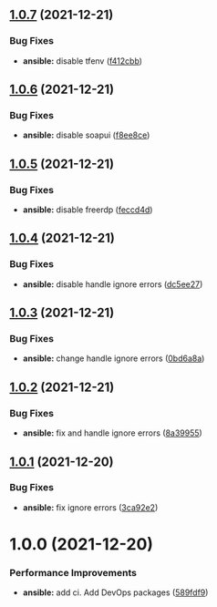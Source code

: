 ## [1.0.7](https://github.com/hackwish/ansible-common-mac-devops-desktop/compare/v1.0.6...v1.0.7) (2021-12-21)


### Bug Fixes

* **ansible:** disable tfenv ([f412cbb](https://github.com/hackwish/ansible-common-mac-devops-desktop/commit/f412cbbc3c18edbce4701030545aaf4884eac538))

## [1.0.6](https://github.com/hackwish/ansible-common-mac-devops-desktop/compare/v1.0.5...v1.0.6) (2021-12-21)


### Bug Fixes

* **ansible:** disable soapui ([f8ee8ce](https://github.com/hackwish/ansible-common-mac-devops-desktop/commit/f8ee8cef4d91938401859b40df8f014827ffca25))

## [1.0.5](https://github.com/hackwish/ansible-common-mac-devops-desktop/compare/v1.0.4...v1.0.5) (2021-12-21)


### Bug Fixes

* **ansible:** disable freerdp ([feccd4d](https://github.com/hackwish/ansible-common-mac-devops-desktop/commit/feccd4d6262e4688a7c98667e5ca53f4b2563f83))

## [1.0.4](https://github.com/hackwish/ansible-common-mac-devops-desktop/compare/v1.0.3...v1.0.4) (2021-12-21)


### Bug Fixes

* **ansible:** disable handle ignore errors ([dc5ee27](https://github.com/hackwish/ansible-common-mac-devops-desktop/commit/dc5ee277a222fc47e0f5c2b12dce8fc8d7ef5373))

## [1.0.3](https://github.com/hackwish/ansible-common-mac-devops-desktop/compare/v1.0.2...v1.0.3) (2021-12-21)


### Bug Fixes

* **ansible:** change handle ignore errors ([0bd6a8a](https://github.com/hackwish/ansible-common-mac-devops-desktop/commit/0bd6a8aa03823dc184db5e4729e6c99d2b865b90))

## [1.0.2](https://github.com/hackwish/ansible-common-mac-devops-desktop/compare/v1.0.1...v1.0.2) (2021-12-21)


### Bug Fixes

* **ansible:** fix and handle  ignore errors ([8a39955](https://github.com/hackwish/ansible-common-mac-devops-desktop/commit/8a39955091d0efa710ce9b4c0a3ef4957f9b48e6))

## [1.0.1](https://github.com/hackwish/ansible-common-mac-devops-desktop/compare/v1.0.0...v1.0.1) (2021-12-20)


### Bug Fixes

* **ansible:** fix ignore errors ([3ca92e2](https://github.com/hackwish/ansible-common-mac-devops-desktop/commit/3ca92e2160bacd46960b56a2b6578338d68810a0))

# 1.0.0 (2021-12-20)


### Performance Improvements

* **ansible:** add ci. Add DevOps packages ([589fdf9](https://github.com/hackwish/ansible-common-mac-devops-desktop/commit/589fdf936968f747a9466dc2413c85e55f226218))
